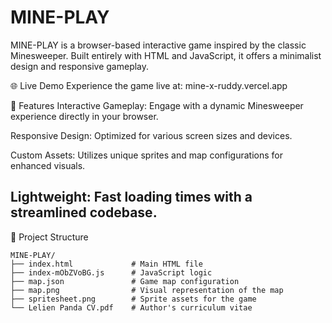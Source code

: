<h1>MINE-PLAY</h1>

MINE-PLAY is a browser-based interactive game inspired by the classic Minesweeper. Built entirely with HTML and JavaScript, it offers a minimalist design and responsive gameplay.

🌐 Live Demo
Experience the game live at: mine-x-ruddy.vercel.app

🧩 Features
Interactive Gameplay: Engage with a dynamic Minesweeper experience directly in your browser.

Responsive Design: Optimized for various screen sizes and devices.

Custom Assets: Utilizes unique sprites and map configurations for enhanced visuals.

Lightweight: Fast loading times with a streamlined codebase.
---

📁 Project Structure
```
MINE-PLAY/
├── index.html             # Main HTML file
├── index-mObZVoBG.js      # JavaScript logic
├── map.json               # Game map configuration
├── map.png                # Visual representation of the map
├── spritesheet.png        # Sprite assets for the game
└── Lelien Panda CV.pdf    # Author's curriculum vitae
```
